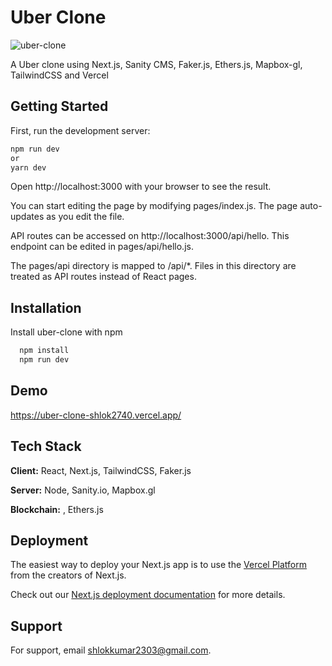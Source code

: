 
# Uber Clone

![uber-clone](https://socialify.git.ci/shlok2740/uber-clone/image?description=1&font=Bitter&language=1&name=1&owner=1&pattern=Overlapping%20Hexagons&theme=Dark)

A Uber clone using Next.js, Sanity CMS, Faker.js, Ethers.js, Mapbox-gl, TailwindCSS and Vercel

## Getting Started


First, run the development server:


```bash
npm run dev
or
yarn dev
```

Open http://localhost:3000 with your browser to see the result.

You can start editing the page by modifying pages/index.js. The page auto-updates as you edit the file.

API routes can be accessed on http://localhost:3000/api/hello. This endpoint can be edited in pages/api/hello.js.

The pages/api directory is mapped to /api/*. Files in this directory are treated as API routes instead of React pages.

## Installation

Install uber-clone with npm

```bash
  npm install 
  npm run dev
```

## Demo

https://uber-clone-shlok2740.vercel.app/


## Tech Stack

**Client:** React, Next.js, TailwindCSS, Faker.js

**Server:** Node, Sanity.io, Mapbox.gl

**Blockchain:** , Ethers.js


## Deployment

The easiest way to deploy your Next.js app is to use the [Vercel Platform](https://vercel.com/new?utm_medium=default-template&filter=next.js&utm_source=create-next-app&utm_campaign=create-next-app-readme) from the creators of Next.js.

Check out our [Next.js deployment documentation](https://nextjs.org/docs/deployment) for more details.


## Support

For support, email shlokkumar2303@gmail.com.

